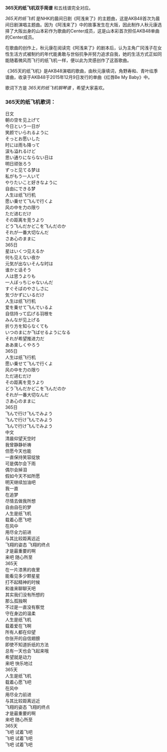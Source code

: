 

**365天的纸飞机双手简谱** 和五线谱完全对应。

_365天的纸飞机_
是NHK的晨间日剧《阿浅来了》的主题曲，这是AKB48首次为晨间日剧演唱主题曲。因为《阿浅来了》中的故事发生在大阪，因此制作人秋元康选择了大阪出身的山本彩作为歌曲的Center成员，这是山本彩首次担任AKB48单曲的Center成员。

在歌曲的创作上，秋元康在阅读完《阿浅来了》的剧本后，认为主角广冈浅子在女性生活方式被制约的年代能勇敢与世俗抗争并努力追求自我，她的生活方式正如同能随着微风而飞行的纸飞机一样，便以此为灵感创作了这首歌曲。

《365天的纸飞机》是AKB48演唱的歌曲，由秋元康填词，角野寿和、青叶纮季谱曲，收录于AKB48于2015年12月9日发行的单曲《红唇Be My
Baby》中。

歌词下方是 _365天的纸飞机钢琴谱_ ，希望大家喜欢。

### 365天的纸飞机歌词：

日文  
朝の空を见上げて  
今日という一日が  
笑颜でいられるように  
そっとお愿いした  
时には雨も降って  
涙も溢れるけど  
思い通りにならない日は  
明日顽张ろう  
ずっと见てる梦は  
私がもう一人いて  
やりたいこと好きなように  
自由にできる梦  
人生は纸飞行机  
愿い乗せて飞んで行くよ  
风の中を力の限り  
ただ进むだけ  
その距离を竞うより  
どう飞んだかどこを飞んだのか  
それが一番大切なんだ  
さあ心のままに  
365日  
星はいくつ见えるか  
何も见えない夜か  
元気が出ないそんな时は  
谁かと话そう  
人は思うよりも  
一人ぼっちじゃないんだ  
すぐそばのやさしさに  
気づかずにいるだけ  
人生は纸飞行机  
爱を乗せて飞んでいるよ  
自信持って広げる羽根を  
みんなが见上げる  
折り方を知らなくても  
いつのまにか飞ばせるようになる  
それが希望推进力だ  
ああ楽しくやろう  
365日  
人生は纸飞行机  
愿い乗せて飞んで行くよ  
风の中を力の限り  
ただ进むだけ  
その距离を竞うより  
どう飞んだかどこを飞んだのか  
それが一番大切なんだ  
さあ心のままに  
365日  
飞んで行け飞んでみよう  
飞んで行け飞んでみよう  
飞んで行け飞んでみよう  
中文  
清晨仰望天空时  
我曾静静祈祷  
但愿今天也能  
一直保持笑容绽放  
可是偶尔会下雨  
偶尔会掉泪  
假如今天不如所愿  
明天继续加油吧  
我一直  
在追梦  
尽情去做我所想  
自由自在的梦  
人生是纸飞机  
载着心愿飞吧  
在风中  
用尽全力前进  
与其比较距离远近  
飞翔的姿态 飞翔的终点  
才是最重要的啊  
来吧 随心所至  
365天  
在一片漆黑的夜里  
能看见多少颗星星  
打不起精神的时候  
和谁来聊聊天吧  
其实我们没有所想的  
那么孤独啊  
不过是一直没有察觉  
守在身边的温柔  
人生是纸飞机  
载着爱在飞啊  
所有人都在仰望  
你张开的自信翅膀  
即使不知道折纸的方法  
总有一天也会飞起来哦  
希望就是动力  
来吧 快乐地过  
365天  
人生是纸飞机  
载着心愿飞吧  
在风中  
用尽全力前进  
与其比较距离远近  
飞翔的姿态 飞翔的终点  
才是最重要的啊  
来吧 随心所至  
365天  
飞吧 试着飞吧  
飞吧 试着飞吧  
飞吧 试着飞吧

